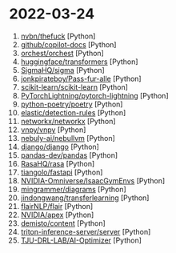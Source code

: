 # 2022-03-24

1. [nvbn/thefuck](https://github.com/nvbn/thefuck "Magnificent app which corrects your previous console command.") [Python]
2. [github/copilot-docs](https://github.com/github/copilot-docs "Documentation for GitHub Copilot") [Python]
3. [orchest/orchest](https://github.com/orchest/orchest "Build data pipelines, the easy way 🛠️") [Python]
4. [huggingface/transformers](https://github.com/huggingface/transformers "🤗 Transformers: State-of-the-art Machine Learning for Pytorch, TensorFlow, and JAX.") [Python]
5. [SigmaHQ/sigma](https://github.com/SigmaHQ/sigma "Generic Signature Format for SIEM Systems") [Python]
6. [jonkpirateboy/Pass-fur-alle](https://github.com/jonkpirateboy/Pass-fur-alle "Since Polisens web queueing solution for getting a passport sucks, and it is more or less impossible to book a time, I wrote this small python script. What it does is that it automates the searching for a bookable time. In the file you just change the constants to your information and away you go. :)") [Python]
7. [scikit-learn/scikit-learn](https://github.com/scikit-learn/scikit-learn "scikit-learn: machine learning in Python") [Python]
8. [PyTorchLightning/pytorch-lightning](https://github.com/PyTorchLightning/pytorch-lightning "The lightweight PyTorch wrapper for high-performance AI research. Scale your models, not the boilerplate.") [Python]
9. [python-poetry/poetry](https://github.com/python-poetry/poetry "Python dependency management and packaging made easy.") [Python]
10. [elastic/detection-rules](https://github.com/elastic/detection-rules "Rules for Elastic Security's detection engine") [Python]
11. [networkx/networkx](https://github.com/networkx/networkx "Network Analysis in Python") [Python]
12. [vnpy/vnpy](https://github.com/vnpy/vnpy "基于Python的开源量化交易平台开发框架") [Python]
13. [nebuly-ai/nebullvm](https://github.com/nebuly-ai/nebullvm "Easy-to-use library to boost AI inference leveraging multiple DL compilers") [Python]
14. [django/django](https://github.com/django/django "The Web framework for perfectionists with deadlines.") [Python]
15. [pandas-dev/pandas](https://github.com/pandas-dev/pandas "Flexible and powerful data analysis / manipulation library for Python, providing labeled data structures similar to R data.frame objects, statistical functions, and much more") [Python]
16. [RasaHQ/rasa](https://github.com/RasaHQ/rasa "💬 Open source machine learning framework to automate text- and voice-based conversations: NLU, dialogue management, connect to Slack, Facebook, and more - Create chatbots and voice assistants") [Python]
17. [tiangolo/fastapi](https://github.com/tiangolo/fastapi "FastAPI framework, high performance, easy to learn, fast to code, ready for production") [Python]
18. [NVIDIA-Omniverse/IsaacGymEnvs](https://github.com/NVIDIA-Omniverse/IsaacGymEnvs "Isaac Gym Reinforcement Learning Environments") [Python]
19. [mingrammer/diagrams](https://github.com/mingrammer/diagrams "🎨 Diagram as Code for prototyping cloud system architectures") [Python]
20. [jindongwang/transferlearning](https://github.com/jindongwang/transferlearning "Transfer learning / domain adaptation / domain generalization / multi-task learning etc. Papers, codes, datasets, applications, tutorials.-迁移学习") [Python]
21. [flairNLP/flair](https://github.com/flairNLP/flair "A very simple framework for state-of-the-art Natural Language Processing (NLP)") [Python]
22. [NVIDIA/apex](https://github.com/NVIDIA/apex "A PyTorch Extension: Tools for easy mixed precision and distributed training in Pytorch") [Python]
23. [demisto/content](https://github.com/demisto/content "Demisto is now Cortex XSOAR. Automate and orchestrate your Security Operations with Cortex XSOAR's ever-growing Content Repository. Pull Requests are always welcome and highly appreciated!") [Python]
24. [triton-inference-server/server](https://github.com/triton-inference-server/server "The Triton Inference Server provides an optimized cloud and edge inferencing solution.") [Python]
25. [TJU-DRL-LAB/AI-Optimizer](https://github.com/TJU-DRL-LAB/AI-Optimizer "The next generation deep reinforcement learning framework") [Python]
